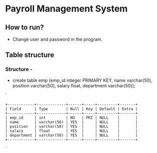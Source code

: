# Payroll Management System

## How to run?
- Change user and password in the program.

## Table structure
### Structure - 
- create table emp (emp_id integer PRIMARY KEY, name varchar(50), position varchar(50), salary float, department varchar(50));

`

    +------------+-------------+------+-----+---------+-------+
    | Field      | Type        | Null | Key | Default | Extra |
    +------------+-------------+------+-----+---------+-------+
    | emp_id     | int         | NO   | PRI | NULL    |       |
    | name       | varchar(50) | YES  |     | NULL    |       |
    | position   | varchar(50) | YES  |     | NULL    |       |
    | salary     | float       | YES  |     | NULL    |       |
    | department | varchar(50) | YES  |     | NULL    |       |
    +------------+-------------+------+-----+---------+-------+
`